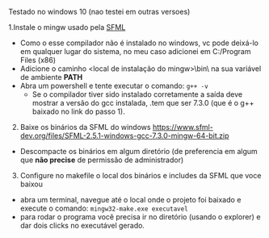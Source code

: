 Testado no windows 10 (nao testei em outras versoes)

1.Instale o mingw usado pela [SFML](https://sourceforge.net/projects/mingw-w64/files/Toolchains%20targetting%20Win32/Personal%20Builds/mingw-builds/7.3.0/threads-posix/dwarf/i686-7.3.0-release-posix-dwarf-rt_v5-rev0.7z/download)
  - Como o esse compilador não é instalado no windows, vc pode deixá-lo em qualquer lugar do sistema, no meu caso adicionei em C:/Program Files (x86)
  - Adicione o caminho <local de instalação do mingw>\bin\ na sua variável de ambiente __PATH__
  - Abra um powershell e tente executar o comando: ```g++ -v```
    * Se o compilador tiver sido instalado corretamente a saída deve mostrar a versão do gcc instalada, .tem que ser 7.3.0 (que é o g++ baixado no link do passo 1).

2. Baixe os binários da SFML do windows https://www.sfml-dev.org/files/SFML-2.5.1-windows-gcc-7.3.0-mingw-64-bit.zip
  - Descompacte os binários em algum diretório (de preferencia em algum que __não precise__ de permissão de administrador)

3. Configure no makefile o local dos binários e includes da SFML que voce baixou
  - abra um terminal, navegue até o local onde o projeto foi baixado e execute o comando: ```mingw32-make.exe executavel```
  - para rodar o programa você precisa ir no diretório (usando o explorer) e dar dois clicks no executável gerado.
    
  
